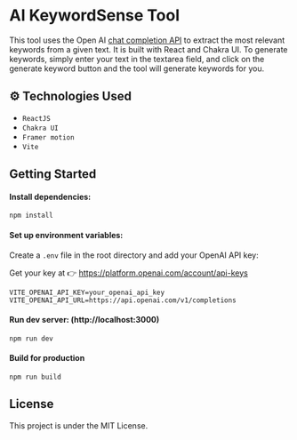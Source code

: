 # AI KeywordSense Tool

This tool uses the Open AI [chat completion API](https://platform.openai.com/docs/guides/text-generation/completions-api) to extract the most relevant keywords from a given text. It is built with React and Chakra UI. To generate keywords, simply enter your text in the textarea field, and click on the generate keyword button and the tool will generate keywords for you.

## ⚙️ Technologies Used
- `ReactJS`
- `Chakra UI`
- `Framer motion`
- `Vite`

## Getting Started
#### Install dependencies:
```
npm install
```

#### Set up environment variables:
Create a `.env` file in the root directory and add your OpenAI API key:

Get your key at 👉 https://platform.openai.com/account/api-keys
```
VITE_OPENAI_API_KEY=your_openai_api_key
VITE_OPENAI_API_URL=https://api.openai.com/v1/completions
```
#### Run dev server: (http://localhost:3000)
```
npm run dev
```
#### Build for production
```
npm run build
```

## License
This project is under the MIT License.

